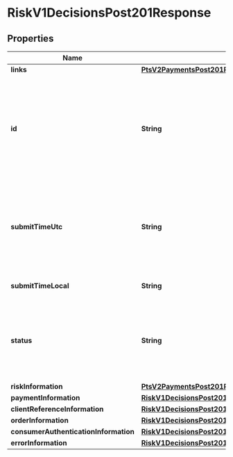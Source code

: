 
# RiskV1DecisionsPost201Response

## Properties
Name | Type | Description | Notes
------------ | ------------- | ------------- | -------------
**links** | [**PtsV2PaymentsPost201ResponseLinks**](PtsV2PaymentsPost201ResponseLinks.md) |  |  [optional]
**id** | **String** | An unique identification number generated by Cybersource to identify the submitted request. Returned by all services. It is also appended to the endpoint of the resource. On incremental authorizations, this value with be the same as the identification number returned in the original authorization response.  |  [optional]
**submitTimeUtc** | **String** | Time of request in UTC. Format: &#x60;YYYY-MM-DDThh:mm:ssZ&#x60; **Example** &#x60;2016-08-11T22:47:57Z&#x60; equals August 11, 2016, at 22:47:57 (10:47:57 p.m.). The &#x60;T&#x60; separates the date and the time. The &#x60;Z&#x60; indicates UTC.  Returned by Cybersource for all services.  |  [optional]
**submitTimeLocal** | **String** | Time that the transaction was submitted in local time. Generated by Cybersource. |  [optional]
**status** | **String** | The status of the submitted transaction.  Possible values:   - &#x60;ACCEPTED&#x60;   - &#x60;REJECTED&#x60;   - &#x60;PENDING_REVIEW&#x60;   - &#x60;DECLINED&#x60;   - &#x60;PENDING_AUTHENTICATION&#x60;   - &#x60;INVALID_REQUEST&#x60;   - &#x60;AUTHENTICATION_FAILED&#x60;   - &#x60;CHALLENGE&#x60;  |  [optional]
**riskInformation** | [**PtsV2PaymentsPost201ResponseRiskInformation**](PtsV2PaymentsPost201ResponseRiskInformation.md) |  |  [optional]
**paymentInformation** | [**RiskV1DecisionsPost201ResponsePaymentInformation**](RiskV1DecisionsPost201ResponsePaymentInformation.md) |  |  [optional]
**clientReferenceInformation** | [**RiskV1DecisionsPost201ResponseClientReferenceInformation**](RiskV1DecisionsPost201ResponseClientReferenceInformation.md) |  |  [optional]
**orderInformation** | [**RiskV1DecisionsPost201ResponseOrderInformation**](RiskV1DecisionsPost201ResponseOrderInformation.md) |  |  [optional]
**consumerAuthenticationInformation** | [**RiskV1DecisionsPost201ResponseConsumerAuthenticationInformation**](RiskV1DecisionsPost201ResponseConsumerAuthenticationInformation.md) |  |  [optional]
**errorInformation** | [**RiskV1DecisionsPost201ResponseErrorInformation**](RiskV1DecisionsPost201ResponseErrorInformation.md) |  |  [optional]



